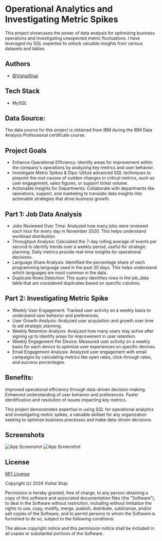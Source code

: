 
# Operational Analytics and Investigating Metric Spikes

This project showcases the power of data analysis for optimizing business operations and investigating unexpected metric fluctuations. I have leveraged my SQL expertise to unlock valuable insights from various datasets and tables.

## Authors

- [@VishalShaji](https://www.github.com/VishShaji)

## Tech Stack

- MySQL

## Data Source:

The data source for this project is obtained from IBM during the IBM Data Analysis Professional certificate course.

## Project Goals

- Enhance Operational Efficiency: Identify areas for improvement within the company's operations by analyzing key metrics and user behavior.
- Investigate Metric Spikes & Dips: Utilize advanced SQL techniques to pinpoint the root causes of sudden changes in critical metrics, such as user engagement, sales figures, or support ticket volume.
- Actionable Insights for Departments: Collaborate with departments like operations, support, and marketing to translate data insights into actionable strategies that drive business growth.

## Part 1: Job Data Analysis

- Jobs Reviewed Over Time: Analyzed how many jobs were reviewed each hour for every day in November 2020. This helps understand workload distribution.
- Throughput Analysis: Calculated the 7-day rolling average of events per second to identify trends over a weekly period, useful for strategic planning. Daily metrics provide real-time insights for operational decisions.
- Language Share Analysis: Identified the percentage share of each programming language used in the past 30 days. This helps understand which languages are most common in the data.
- Duplicate Rows Detection: This query identifies rows in the job_data table that are considered duplicates based on specific columns.

## Part 2: Investigating Metric Spike

- Weekly User Engagement: Tracked user activity on a weekly basis to understand user behavior and preferences.
- User Growth Analysis: Analyzed user acquisition and growth over time to aid strategic planning.
- Weekly Retention Analysis: Analyzed how many users stay active after signing up to identify areas for improvement in user retention.
- Weekly Engagement Per Device: Measured user activity on a weekly basis for each device to optimize user experiences on specific devices.
- Email Engagement Analysis: Analyzed user engagement with email campaigns by calculating metrics like open rates, click-through rates, and success percentages.

## Benefits:

Improved operational efficiency through data-driven decision-making.
Enhanced understanding of user behavior and preferences.
Faster identification and resolution of issues impacting key metrics.

This project demonstrates expertise in using SQL for operational analytics and investigating metric spikes, a valuable skillset for any organization seeking to optimize business processes and make data-driven decisions.

## Screenshots

![App Screenshot]()
![App Screenshot]()

## License

[MIT License](https://choosealicense.com/licenses/mit/)

Copyright (c) 2024 Vishal Shaji

Permission is hereby granted, free of charge, to any person obtaining a copy of this software and associated documentation files (the "Software"), to deal in the Software without restriction, including without limitation the rights to use, copy, modify, merge, publish, distribute, sublicense, and/or sell copies of the Software, and to permit persons to whom the Software is furnished to do so, subject to the following conditions:

The above copyright notice and this permission notice shall be included in all copies or substantial portions of the Software.
